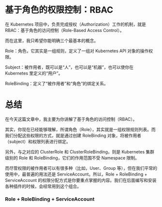 # 基于角色的权限控制：RBAC

在 Kubernetes 项目中，负责完成授权（Authorization）工作的机制，就是 RBAC：基于角色的访问控制（Role-Based Access Control）。

而在这里，我只希望你能明确三个最基本的概念。

Role：角色，它其实是一组规则，定义了一组对 Kubernetes API 对象的操作权限。

Subject：被作用者，既可以是“人”，也可以是“机器”，也可以使你在 Kubernetes 里定义的“用户”。

RoleBinding：定义了“被作用者”和“角色”的绑定关系。


# 总结
在今天这篇文章中，我主要为你讲解了基于角色的访问控制（RBAC）。

其实，你现在已经能够理解，所谓角色（Role），其实就是一组权限规则列表。而我们分配这些权限的方式，就是通过创建 RoleBinding 对象，将被作用者（subject）和权限列表进行绑定。

另外，与之对应的 ClusterRole 和 ClusterRoleBinding，则是 Kubernetes 集群级别的 Role 和 RoleBinding，它们的作用范围不受 Namespace 限制。

而尽管权限的被作用者可以有很多种（比如，User、Group 等），但在我们平常的使用中，最普遍的用法还是 ServiceAccount。所以，Role + RoleBinding + ServiceAccount 的权限分配方式是你要重点掌握的内容。我们在后面编写和安装各种插件的时候，会经常用到这个组合。

### Role + RoleBinding + ServiceAccount